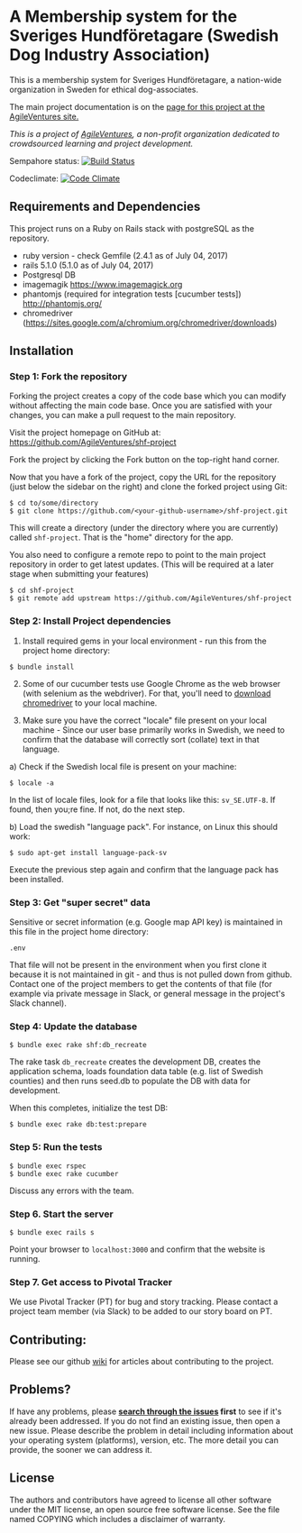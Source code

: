 A Membership system for
the Sveriges Hundföretagare
(Swedish Dog Industry Association)
======================================================================================

This is a membership system for Sveriges Hundföretagare, a nation-wide organization in Sweden for ethical dog-associates.

The main project documentation is on the [page for this project at the AgileVentures site.](http://www.agileventures.org/projects/shf-project)

_This is a project of [AgileVentures](http://www.agileventures.org), a non-profit organization dedicated to crowdsourced learning and project development._  


Sempahore status: [![Build Status](https://semaphoreci.com/api/v1/lollypop27/shf-project/branches/develop/badge.svg)](https://semaphoreci.com/lollypop27/shf-project)

Codeclimate: [![Code Climate](https://codeclimate.com/github/AgileVentures/shf-project/badges/gpa.svg)](https://codeclimate.com/github/AgileVentures/shf-project)

## Requirements and Dependencies

This project runs on a Ruby on Rails stack with postgreSQL as the repository.

- ruby version - check Gemfile (2.4.1 as of July 04, 2017)
- rails 5.1.0 (5.1.0 as of July 04, 2017)
- Postgresql DB
- imagemagik https://www.imagemagick.org
- phantomjs (required for integration tests [cucumber tests]) http://phantomjs.org/
- chromedriver (https://sites.google.com/a/chromium.org/chromedriver/downloads)

## Installation

### Step 1: Fork the repository

Forking the project creates a copy of the code base which you can modify without
affecting the main code base. Once you are satisfied with your changes, you can
make a pull request to the main repository.

Visit the project homepage on GitHub at:
<https://github.com/AgileVentures/shf-project>

Fork the project by clicking the Fork button on the top-right hand corner.

Now that you have a fork of the project, copy the URL for the repository
(just below the sidebar on the right) and clone the forked project using Git:
```shell
$ cd to/some/directory
$ git clone https://github.com/<your-github-username>/shf-project.git
```
This will create a directory (under the directory where you are currently)
called `shf-project`.  That is the "home" directory for the app.

You also need to configure a remote repo to point to the main project
repository in order to get latest updates. (This will be required at a later
  stage when submitting your features)

```shell
$ cd shf-project
$ git remote add upstream https://github.com/AgileVentures/shf-project
```

### Step 2: Install Project dependencies

1. Install required gems in your local environment - run this from the project
  home directory:

```shell
$ bundle install
```
2. Some of our cucumber tests use Google Chrome as the web browser (with selenium
  as the webdriver).  For that, you'll need to [download chromedriver](https://sites.google.com/a/chromium.org/chromedriver/downloads)
  to your local machine.

3. Make sure you have the correct "locale" file present on your local machine -
  Since our user base primarily works in Swedish, we need to confirm that the
  database will correctly sort (collate) text in that language.

  a) Check if the Swedish local file is present on your machine:

  ```shell
  $ locale -a
  ```
  In the list of locale files, look for a file that looks like this: `sv_SE.UTF-8`.
  If found, then you;re fine.  If not, do the next step.

  b) Load the swedish "language pack".  For instance, on Linux this should work:

  ```shell
  $ sudo apt-get install language-pack-sv
  ```

  Execute the previous step again and confirm that the language pack has been installed.

### Step 3: Get "super secret" data

Sensitive or secret information (e.g. Google map API key) is maintained in this
file in the project home directory:
```
.env
```
That file will not be present in the environment when you first clone it because
it is not maintained in git - and thus is not pulled down from github. Contact
one of the project members to get the contents of that file (for example via
private message in Slack, or general message in the project's Slack channel).

### Step 4: Update the database
```shell
$ bundle exec rake shf:db_recreate
```
The rake task `db_recreate` creates the development DB, creates the application
schema, loads foundation data table (e.g. list of Swedish counties) and then
runs seed.db to populate the DB with data for development.

When this completes, initialize the test DB:
```shell
$ bundle exec rake db:test:prepare
```

### Step 5: Run the tests

```shell
$ bundle exec rspec
$ bundle exec rake cucumber
```
Discuss any errors with the team.

### Step 6. Start the server

```shell
$ bundle exec rails s
```
Point your browser to `localhost:3000` and confirm that the website is running.

### Step 7. Get access to Pivotal Tracker
We use Pivotal Tracker (PT) for bug and story tracking.  Please contact a
project team member (via Slack) to be added to our story board on PT.

## Contributing:

Please see our github [wiki](https://github.com/AgileVentures/shf-project/wiki)
for articles about contributing to the project.

## Problems?

If have any problems, please  **[search through the issues](https://github.com/AgileVentures/shf-project/issues) first** to see if it's already been addressed. If you do not find an existing issue, then open a new issue.
Please describe the problem in detail including information about your operating system (platforms), version, etc.  The more detail you can provide, the sooner we can address it.

## License

The authors and contributors have agreed to license all other software
under the MIT license, an open source free software license. See the
file named COPYING which includes a disclaimer of warranty.
